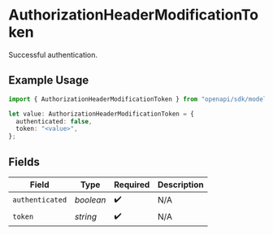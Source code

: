 # AuthorizationHeaderModificationToken

Successful authentication.

## Example Usage

```typescript
import { AuthorizationHeaderModificationToken } from "openapi/sdk/models/operations";

let value: AuthorizationHeaderModificationToken = {
  authenticated: false,
  token: "<value>",
};
```

## Fields

| Field              | Type               | Required           | Description        |
| ------------------ | ------------------ | ------------------ | ------------------ |
| `authenticated`    | *boolean*          | :heavy_check_mark: | N/A                |
| `token`            | *string*           | :heavy_check_mark: | N/A                |